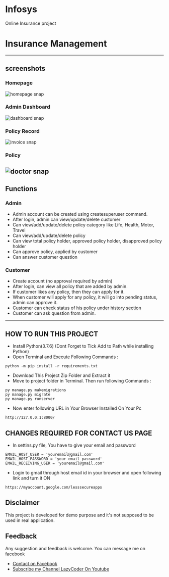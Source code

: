 # Infosys
Online Insurance project
# Insurance Management

---
## screenshots
### Homepage
![homepage snap](https://github.com/sumitkumar1503/insurancemanagement/blob/master/static/screenshots/homepage.png?raw=true)
### Admin Dashboard
![dashboard snap](https://github.com/sumitkumar1503/insurancemanagement/blob/master/static/screenshots/dashboard.png?raw=true)
### Policy Record
![invoice snap](https://github.com/sumitkumar1503/insurancemanagement/blob/master/static/screenshots/policyrecord.png?raw=true)
### Policy 
![doctor snap](https://github.com/sumitkumar1503/insurancemanagement/blob/master/static/screenshots/policy.png?raw=true)
---
## Functions
### Admin
- Admin account can be created using createsuperuser command.
- After login, admin can view/update/delete customer
- Can view/add/update/delete policy category like Life, Health, Motor, Travel
- Can view/add/update/delete policy
- Can view total policy holder, approved policy holder, disapproved policy holder
- Can approve policy, applied by customer
- Can answer customer question

### Customer
- Create account (no approval required by admin)
- After login, can view all policy that are added by admin.
- If customer likes any policy, then they can apply for it.
- When customer will apply for any policy, it will go into pending status, admin can approve it.
- Customer can check status of his policy under history section
- Customer can ask question from admin. 

---

## HOW TO RUN THIS PROJECT
- Install Python(3.7.6) (Dont Forget to Tick Add to Path while installing Python)
- Open Terminal and Execute Following Commands :
```
python -m pip install -r requirements.txt
```
- Download This Project Zip Folder and Extract it
- Move to project folder in Terminal. Then run following Commands :
```
py manage.py makemigrations
py manage.py migrate
py manage.py runserver
```
- Now enter following URL in Your Browser Installed On Your Pc
```
http://127.0.0.1:8000/
```

## CHANGES REQUIRED FOR CONTACT US PAGE
- In settins.py file, You have to give your email and password
```
EMAIL_HOST_USER = 'youremail@gmail.com'
EMAIL_HOST_PASSWORD = 'your email password'
EMAIL_RECEIVING_USER = 'youremail@gmail.com'
```
- Login to gmail through host email id in your browser and open following link and turn it ON
```
https://myaccount.google.com/lesssecureapps
```


## Disclaimer
This project is developed for demo purpose and it's not supposed to be used in real application.

## Feedback
Any suggestion and feedback is welcome. You can message me on facebook
- [Contact on Facebook](https://fb.com/sumit.luv)
- [Subscribe my Channel LazyCoder On Youtube](https://youtube.com/lazycoderonline)

